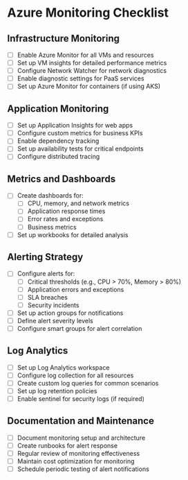 # Azure Monitoring Checklist

## Infrastructure Monitoring
- [ ] Enable Azure Monitor for all VMs and resources
- [ ] Set up VM insights for detailed performance metrics
- [ ] Configure Network Watcher for network diagnostics
- [ ] Enable diagnostic settings for PaaS services
- [ ] Set up Azure Monitor for containers (if using AKS)

## Application Monitoring
- [ ] Set up Application Insights for web apps
- [ ] Configure custom metrics for business KPIs
- [ ] Enable dependency tracking
- [ ] Set up availability tests for critical endpoints
- [ ] Configure distributed tracing

## Metrics and Dashboards
- [ ] Create dashboards for:
  - [ ] CPU, memory, and network metrics
  - [ ] Application response times
  - [ ] Error rates and exceptions
  - [ ] Business metrics
- [ ] Set up workbooks for detailed analysis

## Alerting Strategy
- [ ] Configure alerts for:
  - [ ] Critical thresholds (e.g., CPU > 70%, Memory > 80%)
  - [ ] Application errors and exceptions
  - [ ] SLA breaches
  - [ ] Security incidents
- [ ] Set up action groups for notifications
- [ ] Define alert severity levels
- [ ] Configure smart groups for alert correlation

## Log Analytics
- [ ] Set up Log Analytics workspace
- [ ] Configure log collection for all resources
- [ ] Create custom log queries for common scenarios
- [ ] Set up log retention policies
- [ ] Enable sentinel for security logs (if required)

## Documentation and Maintenance
- [ ] Document monitoring setup and architecture
- [ ] Create runbooks for alert response
- [ ] Regular review of monitoring effectiveness
- [ ] Maintain cost optimization for monitoring
- [ ] Schedule periodic testing of alert notifications
